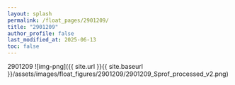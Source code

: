 ```yaml
---
layout: splash
permalink: /float_pages/2901209/
title: "2901209"
author_profile: false
last_modified_at: 2025-06-13
toc: false
---
```

 
2901209
![img-png]({{ site.url }}{{ site.baseurl }}/assets/images/float_figures/2901209/2901209_Sprof_processed_v2.png)
